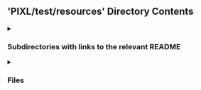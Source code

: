 ## 'PIXL/test/resources' Directory Contents

<details>
<summary>
<h3> Subdirectories with links to the relevant README </h3> 

</summary>

[omop](./omop/README.md)

[omop-dicomweb](./omop-dicomweb/README.md)

</details>

<details>
<summary>
<h3> Files </h3> 

</summary>

| **Dicom** | **User docs** |
| :--- | :--- |
| Dicom1.dcm | README.md |
| Dicom2.dcm | |

</details>

